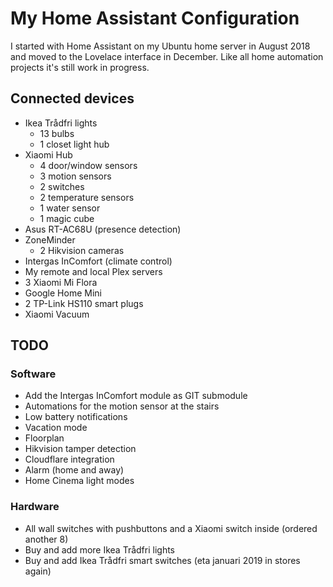 # My Home Assistant Configuration

I started with Home Assistant on my Ubuntu home server in August 2018 and moved to the Lovelace interface in December. Like all home automation projects it's still work in progress.

## Connected devices

- Ikea Trådfri lights 
  - 13 bulbs
  - 1 closet light hub
- Xiaomi Hub
  - 4 door/window sensors
  - 3 motion sensors
  - 2 switches
  - 2 temperature sensors
  - 1 water sensor
  - 1 magic cube
- Asus RT-AC68U (presence detection)
- ZoneMinder
  - 2 Hikvision cameras
- Intergas InComfort (climate control)
- My remote and local Plex servers
- 3 Xiaomi Mi Flora
- Google Home Mini
- 2 TP-Link HS110 smart plugs
- Xiaomi Vacuum

## TODO

### Software
- Add the Intergas InComfort module as GIT submodule
- Automations for the motion sensor at the stairs
- Low battery notifications
- Vacation mode
- Floorplan
- Hikvision tamper detection
- Cloudflare integration
- Alarm (home and away)
- Home Cinema light modes

### Hardware
- All wall switches with pushbuttons and a Xiaomi switch inside (ordered another 8)
- Buy and add more Ikea Trådfri lights
- Buy and add Ikea Trådfri smart switches (eta januari 2019 in stores again)
